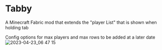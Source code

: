 # Tabby
A Minecraft Fabric mod that extends the "player List" that is shown when holding tab

Config options for max players and max rows to be added at a later date
![2023-04-23_06 47 15](https://user-images.githubusercontent.com/49851457/233806357-9169f9f4-f63a-483e-ad25-df73d26ee531.png)
